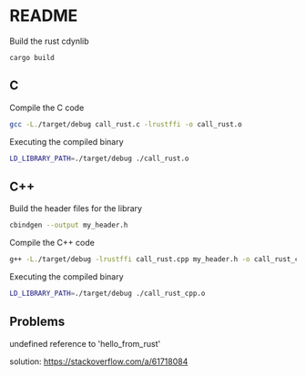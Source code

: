 # README

Build the rust cdynlib

`cargo build`

## C

Compile the C code

```sh
gcc -L./target/debug call_rust.c -lrustffi -o call_rust.o
```

Executing the compiled binary

```sh
LD_LIBRARY_PATH=./target/debug ./call_rust.o
```

## C++

Build the header files for the library
```sh
cbindgen --output my_header.h
```

Compile the C++ code

```sh
g++ -L./target/debug -lrustffi call_rust.cpp my_header.h -o call_rust_cpp.o
```

Executing the compiled binary

```sh
LD_LIBRARY_PATH=./target/debug ./call_rust_cpp.o
```

## Problems

undefined reference to 'hello_from_rust'

solution: https://stackoverflow.com/a/61718084
